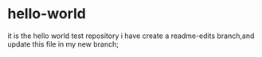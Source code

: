 # hello-world
it is the hello world test repository
i have create a readme-edits branch,and update this file in my new branch;
